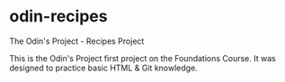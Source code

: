 # odin-recipes
The Odin's Project - Recipes Project

This is the Odin's Project first project on the Foundations Course. It was designed to practice basic HTML & Git knowledge.
